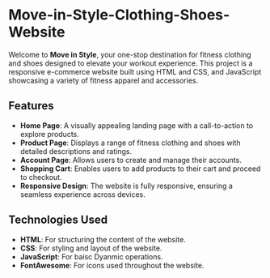 # Move-in-Style-Clothing-Shoes-Website
Welcome to **Move in Style**, your one-stop destination for fitness clothing and shoes designed to elevate your workout experience. This project is a responsive e-commerce website built using HTML and CSS, and JavaScript showcasing a variety of fitness apparel and accessories.

## Features

- **Home Page**: A visually appealing landing page with a call-to-action to explore products.
- **Product Page**: Displays a range of fitness clothing and shoes with detailed descriptions and ratings.
- **Account Page**: Allows users to create and manage their accounts.
- **Shopping Cart**: Enables users to add products to their cart and proceed to checkout.
- **Responsive Design**: The website is fully responsive, ensuring a seamless experience across devices.

## Technologies Used

- **HTML**: For structuring the content of the website.
- **CSS**: For styling and layout of the website.
- **JavaScript**: For baisc Dyanmic operations.
- **FontAwesome**: For icons used throughout the website.


